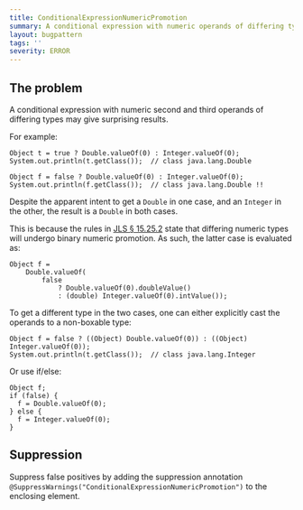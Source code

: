 ```yaml
---
title: ConditionalExpressionNumericPromotion
summary: A conditional expression with numeric operands of differing types will perform binary numeric promotion of the operands; when these operands are of reference types, the expression's result may not be of the expected type.
layout: bugpattern
tags: ''
severity: ERROR
---
```


<!--
*** AUTO-GENERATED, DO NOT MODIFY ***
To make changes, edit the @BugPattern annotation or the explanation in docs/bugpattern.
-->


## The problem
A conditional expression with numeric second and third operands of differing
types may give surprising results.

For example:

    Object t = true ? Double.valueOf(0) : Integer.valueOf(0);
    System.out.println(t.getClass());  // class java.lang.Double

    Object f = false ? Double.valueOf(0) : Integer.valueOf(0);
    System.out.println(f.getClass());  // class java.lang.Double !!

Despite the apparent intent to get a `Double` in one case, and an `Integer` in
the other, the result is a `Double` in both cases.

This is because the rules in
[JLS § 15.25.2](https://docs.oracle.com/javase/specs/jls/se9/html/jls-15.html#jls-15.25.2)
state that differing numeric types will undergo binary numeric promotion. As
such, the latter case is evaluated as:

    Object f =
        Double.valueOf(
            false
                ? Double.valueOf(0).doubleValue()
                : (double) Integer.valueOf(0).intValue());

To get a different type in the two cases, one can either explicitly cast the
operands to a non-boxable type:

    Object f = false ? ((Object) Double.valueOf(0)) : ((Object) Integer.valueOf(0));
    System.out.println(t.getClass());  // class java.lang.Integer

Or use if/else:

    Object f;
    if (false) {
      f = Double.valueOf(0);
    } else {
      f = Integer.valueOf(0);
    }

## Suppression
Suppress false positives by adding the suppression annotation `@SuppressWarnings("ConditionalExpressionNumericPromotion")` to the enclosing element.
